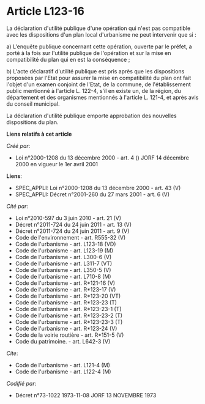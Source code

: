 # Article L123-16

La déclaration d'utilité publique d'une opération qui n'est pas compatible avec les dispositions d'un plan local d'urbanisme
ne peut intervenir que si :

a) L'enquête publique concernant cette opération, ouverte par le préfet, a porté à la fois sur l'utilité publique de
l'opération et sur la mise en compatibilité du plan qui en est la conséquence ;

b) L'acte déclaratif d'utilité publique est pris après que les dispositions proposées par l'Etat pour assurer la mise en
compatibilité du plan ont fait l'objet d'un examen conjoint de l'Etat, de la commune, de l'établissement public mentionné à
l'article L. 122-4, s'il en existe un, de la région, du département et des organismes mentionnés à l'article L. 121-4, et
après avis du conseil municipal.

La déclaration d'utilité publique emporte approbation des nouvelles dispositions du plan.

**Liens relatifs à cet article**

_Créé par_:

  - Loi n°2000-1208 du 13 décembre 2000 - art. 4 () JORF 14 décembre 2000 en vigueur le 1er avril 2001

**Liens**:

  - SPEC_APPLI: Loi n°2000-1208 du 13 décembre 2000 - art. 43 (V)
  - SPEC_APPLI: Décret n°2001-260 du 27 mars 2001 - art. 6 (V)

_Cité par_:

  - Loi n°2010-597 du 3 juin 2010 - art. 21 (V)
  - Décret n°2011-724 du 24 juin 2011 - art. 13 (V)
  - Décret n°2011-724 du 24 juin 2011 - art. 9 (V)
  - Code de l'environnement - art. R555-32 (V)
  - Code de l'urbanisme - art. L123-18 (VD)
  - Code de l'urbanisme - art. L123-19 (M)
  - Code de l'urbanisme - art. L300-6 (V)
  - Code de l'urbanisme - art. L311-7 (VT)
  - Code de l'urbanisme - art. L350-5 (V)
  - Code de l'urbanisme - art. L710-8 (M)
  - Code de l'urbanisme - art. R*121-16 (V)
  - Code de l'urbanisme - art. R*123-17 (V)
  - Code de l'urbanisme - art. R*123-20 (VT)
  - Code de l'urbanisme - art. R*123-23 (T)
  - Code de l'urbanisme - art. R*123-23-1 (T)
  - Code de l'urbanisme - art. R*123-23-2 (T)
  - Code de l'urbanisme - art. R*123-23-3 (T)
  - Code de l'urbanisme - art. R*123-24 (V)
  - Code de la voirie routière - art. R*151-5 (V)
  - Code du patrimoine. - art. L642-3 (V)

_Cite_:

  - Code de l'urbanisme - art. L121-4 (M)
  - Code de l'urbanisme - art. L122-4 (M)

_Codifié par_:

  - Décret n°73-1022 1973-11-08 JORF 13 NOVEMBRE 1973
